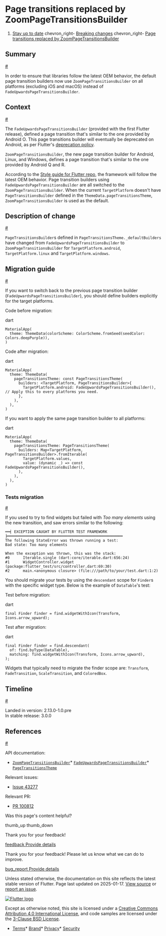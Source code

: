 Page transitions replaced by ZoomPageTransitionsBuilder
=======================================================

1. [Stay up to date](/release) chevron\_right- [Breaking changes](/release/breaking-changes) chevron\_right- [Page transitions replaced by ZoomPageTransitionsBuilder](/release/breaking-changes/page-transition-replaced-by-ZoomPageTransitionBuilder)

Summary
-------

[#](#summary)

In order to ensure that libraries follow the latest OEM behavior, the default page transition builders now use `ZoomPageTransitionsBuilder` on all platforms (excluding iOS and macOS) instead of `FadeUpwardsPageTransitionsBuilder`.

Context
-------

[#](#context)

The `FadeUpwardsPageTransitionsBuilder` (provided with the first Flutter release), defined a page transition that's similar to the one provided by Android O. This page transitions builder will eventually be deprecated on Android, as per Flutter's [deprecation policy](/release/compatibility-policy#deprecation-policy).

`ZoomPageTransitionsBuilder`, the new page transition builder for Android, Linux, and Windows, defines a page transition that's similar to the one provided by Android Q and R.

According to the [Style guide for Flutter repo](https://github.com/flutter/flutter/blob/main/docs/contributing/Style-guide-for-Flutter-repo.md), the framework will follow the latest OEM behavior. Page transition builders using `FadeUpwardsPageTransitionsBuilder` are all switched to the `ZoomPageTransitionsBuilder`. When the current `TargetPlatform` doesn't have `PageTransitionsBuilder` defined in the `ThemeData.pageTransitionsTheme`, `ZoomPageTransitionsBuilder` is used as the default.

Description of change
---------------------

[#](#description-of-change)

`PageTransitionsBuilder`s defined in `PageTransitionsTheme._defaultBuilders` have changed from `FadeUpwardsPageTransitionsBuilder` to `ZoomPageTransitionsBuilder` for `TargetPlatform.android`, `TargetPlatform.linux` and `TargetPlatform.windows`.

Migration guide
---------------

[#](#migration-guide)

If you want to switch back to the previous page transition builder (`FadeUpwardsPageTransitionsBuilder`), you should define builders explicitly for the target platforms.

Code before migration:

dart

```
MaterialApp(
  theme: ThemeData(colorScheme: ColorScheme.fromSeed(seedColor: Colors.deepPurple)),
)
```

Code after migration:

dart

```
MaterialApp(
  theme: ThemeData(
    pageTransitionsTheme: const PageTransitionsTheme(
      builders: <TargetPlatform, PageTransitionsBuilder>{
        TargetPlatform.android: FadeUpwardsPageTransitionsBuilder(), // Apply this to every platforms you need.
      },
    ),
  ),
)
```

If you want to apply the same page transition builder to all platforms:

dart

```
MaterialApp(
  theme: ThemeData(
    pageTransitionsTheme: PageTransitionsTheme(
      builders: Map<TargetPlatform, PageTransitionsBuilder>.fromIterable(
        TargetPlatform.values,
        value: (dynamic _) => const FadeUpwardsPageTransitionsBuilder(),
      ),
    ),
  ),
)
```

### Tests migration

[#](#tests-migration)

If you used to try to find widgets but failed with *Too many elements* using the new transition, and saw errors similar to the following:

```
══╡ EXCEPTION CAUGHT BY FLUTTER TEST FRAMEWORK ╞════════════════════════════════════════════════════
The following StateError was thrown running a test:
Bad state: Too many elements

When the exception was thrown, this was the stack:
#0      Iterable.single (dart:core/iterable.dart:656:24)
#1      WidgetController.widget (package:flutter_test/src/controller.dart:69:30)
#2      main.<anonymous closure> (file:///path/to/your/test.dart:1:2)
```

You should migrate your tests by using the `descendant` scope for `Finder`s with the specific widget type. Below is the example of `DataTable`'s test:

Test before migration:

dart

```
final Finder finder = find.widgetWithIcon(Transform, Icons.arrow_upward);
```

Test after migration:

dart

```
final Finder finder = find.descendant(
  of: find.byType(DataTable),
  matching: find.widgetWithIcon(Transform, Icons.arrow_upward),
);
```

Widgets that typically need to migrate the finder scope are: `Transform`, `FadeTransition`, `ScaleTransition`, and `ColoredBox`.

Timeline
--------

[#](#timeline)

Landed in version: 2.13.0-1.0.pre  
 In stable release: 3.0.0

References
----------

[#](#references)

API documentation:

* [`ZoomPageTransitionsBuilder`](https://api.flutter.dev/flutter/material/ZoomPageTransitionsBuilder-class.html)* [`FadeUpwardsPageTransitionsBuilder`](https://api.flutter.dev/flutter/material/FadeUpwardsPageTransitionsBuilder-class.html)* [`PageTransitionsTheme`](https://api.flutter.dev/flutter/material/PageTransitionsTheme-class.html)

Relevant issues:

* [Issue 43277](https://github.com/flutter/flutter/issues/43277)

Relevant PR:

* [PR 100812](https://github.com/flutter/flutter/pull/100812)

Was this page's content helpful?

thumb\_up thumb\_down

Thank you for your feedback!

 [feedback Provide details](https://github.com/flutter/website/issues/new?template=1_page_issue.yml&&page-url=https://docs.flutter.dev/release/breaking-changes/page-transition-replaced-by-ZoomPageTransitionBuilder/&page-source=https://github.com/flutter/website/tree/main/src/content/release/breaking-changes/page-transition-replaced-by-ZoomPageTransitionBuilder.md)

Thank you for your feedback! Please let us know what we can do to improve.

 [bug\_report Provide details](https://github.com/flutter/website/issues/new?template=1_page_issue.yml&&page-url=https://docs.flutter.dev/release/breaking-changes/page-transition-replaced-by-ZoomPageTransitionBuilder/&page-source=https://github.com/flutter/website/tree/main/src/content/release/breaking-changes/page-transition-replaced-by-ZoomPageTransitionBuilder.md)

Unless stated otherwise, the documentation on this site reflects the latest stable version of Flutter. Page last updated on 2025-01-17. [View source](https://github.com/flutter/website/tree/main/src/content/release/breaking-changes/page-transition-replaced-by-ZoomPageTransitionBuilder.md) or [report an issue](https://github.com/flutter/website/issues/new?template=1_page_issue.yml&&page-url=https://docs.flutter.dev/release/breaking-changes/page-transition-replaced-by-ZoomPageTransitionBuilder/&page-source=https://github.com/flutter/website/tree/main/src/content/release/breaking-changes/page-transition-replaced-by-ZoomPageTransitionBuilder.md "Report an issue with this page").

[![Flutter logo](/assets/images/branding/flutter/logo+text/horizontal/white.svg)](https://flutter.dev)

Except as otherwise noted, this site is licensed under a [Creative Commons Attribution 4.0 International License](https://creativecommons.org/licenses/by/4.0/), and code samples are licensed under the [3-Clause BSD License](https://opensource.org/licenses/BSD-3-Clause).

* [Terms](/tos "Terms of use")* [Brand](/brand "Brand usage guidelines")* [Privacy](https://policies.google.com/privacy "Privacy policy")* [Security](/security "Security philosophy and practices")

   